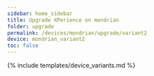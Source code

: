 ```yaml
---
sidebar: home_sidebar
title: Upgrade XPerience on mondrian
folder: upgrade
permalink: /devices/mondrian/upgrade/variant2
device: mondrian_variant2
toc: false
---
```

{% include templates/device_variants.md %}
